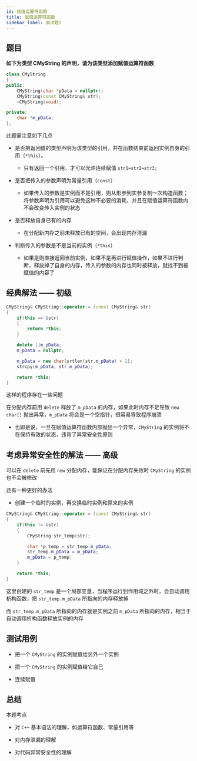 ```yaml
---
id: 赋值运算符函数
title: 赋值运算符函数
sidebar_label: 面试题1
---
```


## 题目

**如下为类型 CMyString 的声明，请为该类型添加赋值运算符函数**

``` cpp
class CMyString
{
public:
    CMyString(char *pData = nullptr);
    CMyString(const CMyString& str);
    ~CMyString(void);

private:
    char *m_pData;
};
```

此题需注意如下几点

- 是否把返回值的类型声明为该类型的引用，并在函数结束前返回实例自身的引用（`*this`）。
  - 只有返回一个引用，才可以允许连续赋值 `str1=str2=str3;`

- 是否把传入的参数声明为常量引用（`const`）
  - 如果传入的参数是实例而不是引用，则从形参到实参复制一次构造函数；将参数声明为引用可以避免这种不必要的消耗，并且在赋值运算符函数内不会改变传入实例的状态

- 是否释放自身已有的内存
  - 在分配新内存之前未释放已有的空间，会出现内存泄漏

- 判断传入的参数是不是当前的实例（`*this`）
  - 如果是则直接返回当前实例，如果不是再进行赋值操作，如果不进行判断，释放掉了自身的内存，传入的参数的内存也同时被释放，就找不到被赋值的内容了

## 经典解法 —— 初级

``` cpp
CMyString& CMyString::operator = (const CMyString& str)
{
    if(this == &str)
    {
        return *this;
    }

    delete []m_pData;
    m_pData = nullptr;

    m_pData = new char[srtlen(str.m_pData) + 1];
    strcpy(m_pData, str.m_pData);

    return *this;
}
```

这样的程序存在一些问题

在分配内存前用 `delete` 释放了 `m_pData` 的内存，如果此时内存不足导致 `new char[]` 抛出异常，`m_pData` 将会是一个空指针，很容易导致程序崩溃
- 也即是说，一旦在赋值运算符函数内部抛出一个异常，`CMyString` 的实例将不在保持有效的状态，违背了异常安全性原则

## 考虑异常安全性的解法 —— 高级

可以在 `delete` 前先用 `new` 分配内存，能保证在分配内存失败时 `CMyString` 的实例也不会被修改


还有一种更好的办法
- 创建一个临时的实例，再交换临时实例和原来的实例

``` cpp
CMyString& CMyString::operator = (const CMyString& str)
{
    if(this != &str)
    {
        CMyString str_temp(str);

        char *p_temp = str_temp.m_pData;
        str_temp.m_pData = m_pData;
        m_pData = p_temp;
    }

    return *this;
}
```

这里创建的 `str_temp` 是一个局部变量，当程序运行到作用域之外时，会自动调用析构函数，把 `str_temp.m_pData` 所指向的内存释放掉

而 `str_temp.m_pData` 所指向的内存就是实例之前 `m_pData` 所指向的内存，相当于自动调用析构函数释放实例的内存

## 测试用例
- 把一个 `CMyString` 的实例赋值给另外一个实例

- 把一个 `CMyString` 的实例赋值给它自己

- 连续赋值


## 总结

本题考点

- 对 `C++` 基本语法的理解，如运算符函数、常量引用等

- 对内存泄漏的理解

- 对代码异常安全性的理解
